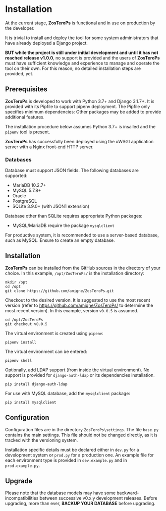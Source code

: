 # Installation
At the current stage, **ZosTeroPs** is functional and in use on production by
the developer.

It is trivial to install and deploy the tool for some system administrators that have already deployed a Django project.

**BUT while the project is still under initial development and until it has not reached release v1.0.0**, no support is provided and the users of **ZosTeroPs** must have sufficient knowledge and experience to manage and operate the tool on their own. For this reason, no detailed installation steps are provided, yet.

## Prerequisites
**ZosTeroPs** is developed to work with Python 3.7+ and Django 3.1.7+. It is
provided with its Pipfile to support pipenv deployment. The Pipfile only
specifies minimum dependencies: Other packages may be added to provide
additional features.

The installation procedure below assumes Python 3.7+ is insalled and the 
`pipenv` tool is present.

**ZosTeroPs** has successfully been deployed using the uWSGI application server
with a Nginx front-end HTTP server.

### Databases
Database must support JSON fields. The following databases are supported:
* MariaDB 10.2.7+
* MySQL 5.7.8+
* Oracle
* PostgreSQL  
* SQLite 3.9.0+ (with JSON1 extension)

Database other than SQLite requires appropriate Python packages:
* MySQL/MariaDB require the package `mysqlclient`

For productive system, it is recommended to use a server-based database, such
as MySQL. Ensure to create an empty database.

## Installation
**ZosTeroPs** can be installed from the GitHub sources in the directory of your
choice. In this example, `/opt/ZosTeroPs/` is the installation directory:
```
mkdir /opt
cd /opt
git clone https://github.com/amigne/ZosTeroPs.git
```

Checkout to the desired version. It is suggested to use the most recent version
(refer to https://github.com/amigne/ZosTeroPs/ to determine the most recent
version). In this example, version `v0.0.5` is assumed.
```
cd /opt/ZosTeroPs
git checkout v0.0.5
```

The virtual environment is created using `pipenv`:
```
pipenv install
```

The virtual environment can be entered:
```
pipenv shell
```

Optionally, add LDAP support (from inside the virtual environment). No support
is provided for `django-auth-ldap` or its dependencies installation.
```
pip install django-auth-ldap
```

For use with MySQL database, add the `mysqlclient` package:
```
pip install mysqlclient
```

## Configuration
Configuration files are in the directory `ZosTeroPs\settings`. The file
`base.py` contains the main settings. This file should not be changed
directly, as it is tracked with the versioning system.

Installation specific details must be declared either in `dev.py` for a
development system or `prod.py` for a production one. An example file for each
environment type is provided in `dev.example.py` and in `prod.example.py`.

## Upgrade
Please note that the database models may have some backward-incompatibilities
between successive v0.x.y development releases. Before upgrading, more than
ever, **BACKUP YOUR DATABASE** before upgrading.
